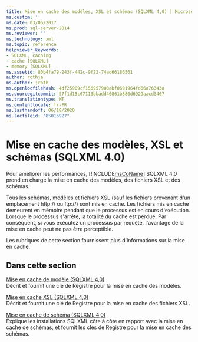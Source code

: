 ```yaml
---
title: Mise en cache des modèles, XSL et schémas (SQLXML 4,0) | Microsoft Docs
ms.custom: ''
ms.date: 03/06/2017
ms.prod: sql-server-2014
ms.reviewer: ''
ms.technology: xml
ms.topic: reference
helpviewer_keywords:
- SQLXML, caching
- cache [SQLXML]
- memory [SQLXML]
ms.assetid: 80b4fa79-243f-442c-9f22-74ad66186501
author: rothja
ms.author: jroth
ms.openlocfilehash: 4df25909cf156957908abf0691964fd66a76343a
ms.sourcegitcommit: 57f1d15c67113bbadd40861b886d6929aacd3467
ms.translationtype: MT
ms.contentlocale: fr-FR
ms.lasthandoff: 06/18/2020
ms.locfileid: "85015927"
---
```

# <a name="caching-templates-xsl-and-schemas-sqlxml-40"></a>Mise en cache des modèles, XSL et schémas (SQLXML 4.0)
  Pour améliorer les performances, [!INCLUDE[msCoName](../../../includes/msconame-md.md)] SQLXML 4.0 prend en charge la mise en cache des modèles, des fichiers XSL et des schémas.  
  
 Tous les schémas, modèles et fichiers XSL (sauf les fichiers provenant d'un emplacement http:// ou ftp://) sont mis en cache. Les fichiers mis en cache demeurent en mémoire pendant que le processus est en cours d'exécution. Lorsque le processus s'arrête, la totalité du cache est perdue. Par conséquent, si vous exécutez un processus par requête, l'avantage de la mise en cache peut ne pas être perceptible.  
  
 Les rubriques de cette section fournissent plus d'informations sur la mise en cache.  
  
## <a name="in-this-section"></a>Dans cette section  
 [Mise en cache de modèle &#40;SQLXML 4,0&#41;](template-caching-sqlxml-4-0.md)  
 Décrit et fournit une clé de Registre pour la mise en cache des modèles.  
  
 [Mise en cache XSL &#40;SQLXML 4,0&#41;](xsl-caching-sqlxml-4-0.md)  
 Décrit et fournit une clé de Registre pour la mise en cache des fichiers XSL.  
  
 [Mise en cache de schéma &#40;SQLXML 4,0&#41;](schema-caching-sqlxml-4-0.md)  
 Explique les installations SQLXML côte à côte en rapport avec la mise en cache de schémas, et fournit les clés de Registre pour la mise en cache des schémas.  
  
  
